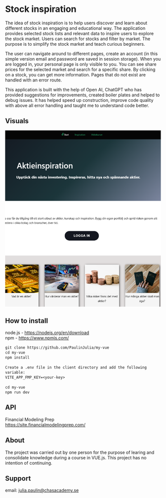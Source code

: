 # Stock inspiration

The idea of ​​stock inspiration is to help users discover and learn about different stocks in an engaging and educational way. The application provides selected stock lists and relevant data to inspire users to explore the stock market. Users can search for stocks and filter by market. The purpose is to simplify the stock market and teach curious beginners.

The user can navigate around to different pages, create an account (in this simple version email and password are saved in session storage). When you are logged in, your personal page is only visible to you. You can see share prices for the selected market and search for a specific share. By clicking on a stock, you can get more information. Pages that do not exist are handled with an error route.

This application is built with the help of Open AI, ChatGPT who has provided suggestions for improvements, created boiler plates and helped to debug issues. It has helped speed up construction, improve code quality with above all error handling and taught me to understand code better.

## Visuals

![Start page stock market](/src/assets/stock-project.png "Stock market")

## How to install

node.js - https://nodejs.org/en/download  
npm - https://www.npmjs.com/

```
git clone https://github.com/PaulinJulia/my-vue
cd my-vue
npm install

Create a .env file in the client directory and add the following variable:
VITE_APP_FMP_KEY=<your-key>

cd my-vue
npm run dev

```

## API

Financial Modeling Prep  
https://site.financialmodelingprep.com/

## About

The project was carried out by one person for the purpose of learing and consolidate knowledge during a course in VUE.js. This project has no intention of continuing.

## Support

email: julia.paulin@chasacademy.se
